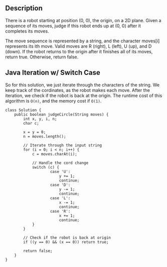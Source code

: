 ## Description

There is a robot starting at position (0, 0), the origin, on a 2D plane. Given a sequence of its moves, judge if this robot ends up at (0, 0) after it completes its moves.

The move sequence is represented by a string, and the character moves[i] represents its ith move. Valid moves are R (right), L (left), U (up), and D (down). If the robot returns to the origin after it finishes all of its moves, return true. Otherwise, return false.

## Java Iteration w/ Switch Case

So for this solution, we just iterate through the characters of the string. We keep track of the cordinates, as the robot makes each move. After the iteration, we check if the robot is back at the origin. The runtime cost of this algorithm is `O(n)`, and the memory cost if `O(1)`.

```
class Solution {
    public boolean judgeCircle(String moves) {
        int x, y, i, n;
        char c;
        
        x = y = 0;
        n = moves.length();
        
        // Iterate through the input string
        for (i = 0; i < n; i++) {
            c = moves.charAt(i);
            
            // Handle the cord change
            switch (c) {
                    case 'U':
                        y += 1;
                        continue;
                    case 'D':
                        y -= 1;
                        continue;
                    case 'L':
                        x -= 1;
                        continue;
                    case 'R':
                        x += 1;
                        continue;
            }
        }
        
        // Check if the robot is back at origin
        if ((y == 0) && (x == 0)) return true;
        
        return false;
    }
}
```